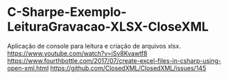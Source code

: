 # C-Sharpe-Exemplo-LeituraGravacao-XLSX-CloseXML
Aplicação de console para leitura  e criação de arquivos xlsx.
https://www.youtube.com/watch?v=iSv8Kvawtf8
https://www.fourthbottle.com/2017/07/create-excel-files-in-csharp-using-open-xml.html
https://github.com/ClosedXML/ClosedXML/issues/145
